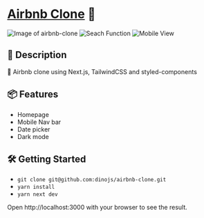 # [Airbnb Clone](https://airbnb-clone-dinojs.vercel.app/) 👋

![Image of airbnb-clone](https://user-images.githubusercontent.com/22294355/148847317-a7c8b6e8-e9d8-450f-aabb-a4cbece84f94.png)
![Seach Function](https://user-images.githubusercontent.com/22294355/148847501-db3c6e38-bb85-42a3-969e-f8c9f3e7a9e8.png)
![Mobile View](https://user-images.githubusercontent.com/22294355/148847671-f4ec6582-5c3c-40cb-928c-1b6724e11ebe.png)


## 📖 Description

📱 Airbnb clone using Next.js, TailwindCSS and styled-components

## 📦 Features

- Homepage
- Mobile Nav bar
- Date picker
- Dark mode

## 🛠 Getting Started

- `git clone git@github.com:dinojs/airbnb-clone.git`
- `yarn install`
- `yarn next dev`

Open http://localhost:3000 with your browser to see the result.

